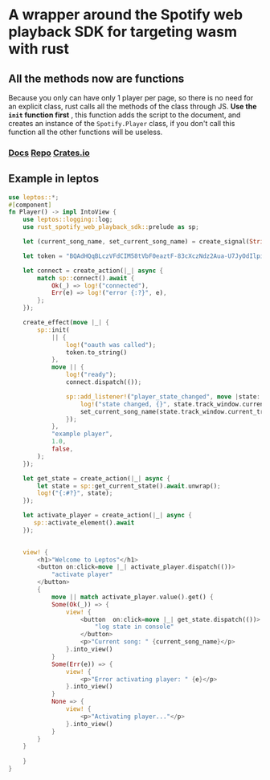 # A wrapper around the Spotify web playback SDK for targeting wasm with rust

## All the methods now are functions

Because you only can have only 1 player per page, so there is no need for an explicit class, rust calls all the methods of the class  through JS.
**Use the `init` function first** , this function adds the script to the document, and creates an instance of the `Spotify.Player` class, if you don't call this function all the other functions will be useless.

### [Docs](https://docs.rs/rust_spotify_web_playback_sdk/latest/) [Repo](https://github.com/KOEGlike/rust_spotify_web_playback_sdk) [Crates.io](https://crates.io/crates/rust_spotify_web_playback_sdk)

## Example in leptos

```rust
use leptos::*;
#[component]
fn Player() -> impl IntoView {
    use leptos::logging::log;
    use rust_spotify_web_playback_sdk::prelude as sp;

    let (current_song_name, set_current_song_name) = create_signal(String::new());

    let token = "BQAdHQqBLczVFdCIM58tVbF0eaztF-83cXczNdz2Aua-U7JyOdIlpiG5M7oEww-dK7jo3qjcpMJ4isuyU2RYy3EoD_SWEOX1uW39bpR-KDbjSYeBPb0Jn4QtwXQw2yjQ33oRzVdyRufKF8o7kwXYW-ij6rtio6oDq0PNYIGIyMsDxKhgM5ijt4LXWz-iWQykftBMXdeSWZuU-Z51VyFOPuznUBQj";

    let connect = create_action(|_| async {
        match sp::connect().await {
            Ok(_) => log!("connected"),
            Err(e) => log!("error {:?}", e),
        };
    });

    create_effect(move |_| {
        sp::init(
            || {
                log!("oauth was called");
                token.to_string()
            },
            move || {
                log!("ready");
                connect.dispatch(());

                sp::add_listener!("player_state_changed", move |state: sp::StateChange| {
                    log!("state changed, {}", state.track_window.current_track.name);
                    set_current_song_name(state.track_window.current_track.name);
                });
            },
            "example player",
            1.0,
            false,
        );
    });

    let get_state = create_action(|_| async {
        let state = sp::get_current_state().await.unwrap();
        log!("{:#?}", state);
    });

    let activate_player = create_action(|_| async {
       sp::activate_element().await
    });

    
    view! {
        <h1>"Welcome to Leptos"</h1>
        <button on:click=move |_| activate_player.dispatch(())>
            "activate player"
        </button>
        {
            move || match activate_player.value().get() {
            Some(Ok(_)) => {
                view! {
                    <button  on:click=move |_| get_state.dispatch(())>
                        "log state in console"
                    </button>
                    <p>"Current song: " {current_song_name}</p>
                }.into_view()
            }
            Some(Err(e)) => {
                view! {
                    <p>"Error activating player: " {e}</p>
                }.into_view()
            }
            None => {
                view! {
                    <p>"Activating player..."</p>
                }.into_view()
            }
        }
    }
     
    }
}
```
